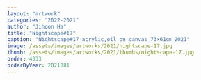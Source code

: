 ```yaml
---
layout: "artwork"
categories: "2022-2021"
author: "Jihoon Ha"
title: "Nightscape#17"
caption: "Nightscape#17_acrylic,oil on canvas_73×61㎝_2021"
image: /assets/images/artworks/2021/nightscape-17.jpg
thumb: /assets/images/artworks/2021/thumbs/nightscape-17.jpg
order: 4333
orderByYear: 2021081
---
```

